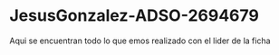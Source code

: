 # JesusGonzalez-ADSO-2694679
Aqui se encuentran todo lo que emos realizado con el lider de la ficha 
